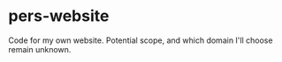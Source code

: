 # pers-website
Code for my own website. Potential scope, and which domain I'll choose remain unknown.
